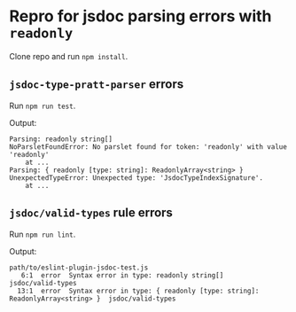 # Repro for jsdoc parsing errors with `readonly`

Clone repo and run `npm install`.

## `jsdoc-type-pratt-parser` errors

Run `npm run test`.

Output:

```
Parsing: readonly string[]
NoParsletFoundError: No parslet found for token: 'readonly' with value 'readonly'
    at ...
Parsing: { readonly [type: string]: ReadonlyArray<string> }
UnexpectedTypeError: Unexpected type: 'JsdocTypeIndexSignature'.
    at ...
```

## `jsdoc/valid-types` rule errors

Run `npm run lint`.

Output:

```
path/to/eslint-plugin-jsdoc-test.js
   6:1  error  Syntax error in type: readonly string[]                                   jsdoc/valid-types
  13:1  error  Syntax error in type: { readonly [type: string]: ReadonlyArray<string> }  jsdoc/valid-types
```